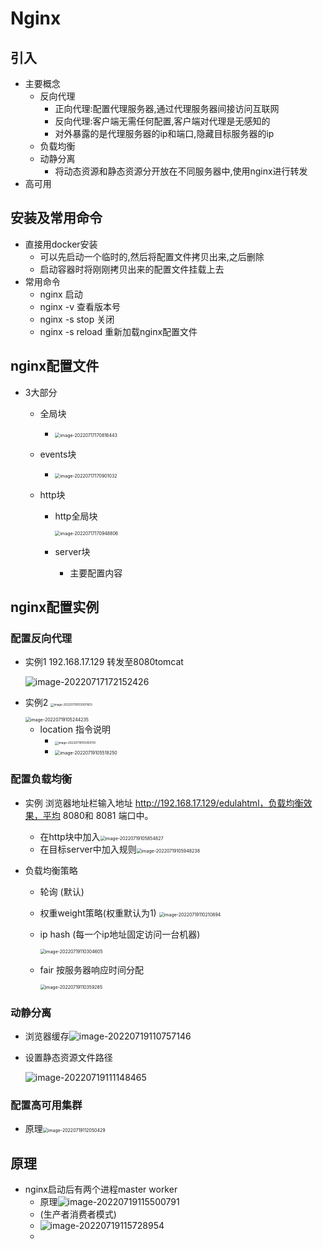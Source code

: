 # Nginx

## 引入

+ 主要概念
  + 反向代理
    + 正向代理:配置代理服务器,通过代理服务器间接访问互联网
    + 反向代理:客户端无需任何配置,客户端对代理是无感知的
    + 对外暴露的是代理服务器的ip和端口,隐藏目标服务器的ip
  + 负载均衡
  + 动静分离
    + 将动态资源和静态资源分开放在不同服务器中,使用nginx进行转发
+ 高可用

## 安装及常用命令

+ 直接用docker安装
  + 可以先启动一个临时的,然后将配置文件拷贝出来,之后删除
  + 启动容器时将刚刚拷贝出来的配置文件挂载上去
+ 常用命令
  + nginx 启动
  + nginx -v 查看版本号
  + nginx -s stop 关闭
  + nginx -s reload 重新加载nginx配置文件

## nginx配置文件

+ 3大部分

  + 全局块

    + <img src="https://test1.jsdelivr.net/gh/innnky/images2@main/uPic/07/image-20220717170816443.png" alt="image-20220717170816443" style="zoom:50%;" /> 

  + events块

    + <img src="https://test1.jsdelivr.net/gh/innnky/images2@main/uPic/07/image-20220717170901032.png" alt="image-20220717170901032" style="zoom:50%;" /> 

  + http块

    + http全局块

      <img src="https://test1.jsdelivr.net/gh/innnky/images2@main/uPic/07/image-20220717170948806.png" alt="image-20220717170948806" style="zoom:50%;" />

    + server块

      + 主要配置内容

## nginx配置实例

### 配置反向代理

+ 实例1 192.168.17.129 转发至8080tomcat

  ![image-20220717172152426](https://test1.jsdelivr.net/gh/innnky/images2@main/uPic/07/image-20220717172152426.png)

+ 实例2 <img src="https://test1.jsdelivr.net/gh/innnky/images2@main/uPic/07/image-20220719103007803.png" alt="image-20220719103007803" style="zoom:33%;" />

  <img src="https://test1.jsdelivr.net/gh/innnky/images2@main/uPic/07/image-20220719105244235.png" alt="image-20220719105244235" style="zoom:50%;" />

  + location 指令说明
    + <img src="https://test1.jsdelivr.net/gh/innnky/images2@main/uPic/07/image-20220719105450110.png" alt="image-20220719105450110" style="zoom:33%;" /> 
    + <img src="https://test1.jsdelivr.net/gh/innnky/images2@main/uPic/07/image-20220719105518250.png" alt="image-20220719105518250" style="zoom:50%;" /> 


### 配置负载均衡

+ 实例 浏览器地址栏输入地址 http://192.168.17.129/edulahtml，负载均衡效果，平均 8080和 8081 端口中。

  + 在http块中加入<img src="https://test1.jsdelivr.net/gh/innnky/images2@main/uPic/07/image-20220719105854827.png" alt="image-20220719105854827" style="zoom:50%;" />
  + 在目标server中加入规则<img src="https://test1.jsdelivr.net/gh/innnky/images2@main/uPic/07/image-20220719105948238.png" alt="image-20220719105948238" style="zoom: 50%;" />

+ 负载均衡策略

  + 轮询 (默认)

  + 权重weight策略(权重默认为1)
    <img src="https://test1.jsdelivr.net/gh/innnky/images2@main/uPic/07/image-20220719110210894.png" alt="image-20220719110210894" style="zoom:50%;" />

  + ip hash (每一个ip地址固定访问一台机器)

    <img src="https://test1.jsdelivr.net/gh/innnky/images2@main/uPic/07/image-20220719110304605.png" alt="image-20220719110304605" style="zoom:50%;" />

  + fair 按服务器响应时间分配

    <img src="https://test1.jsdelivr.net/gh/innnky/images2@main/uPic/07/image-20220719110359285.png" alt="image-20220719110359285" style="zoom:50%;" />

### 动静分离

+ 浏览器缓存![image-20220719110757146](https://test1.jsdelivr.net/gh/innnky/images2@main/uPic/07/image-20220719110757146.png)

+ 设置静态资源文件路径

  ![image-20220719111148465](https://test1.jsdelivr.net/gh/innnky/images2@main/uPic/07/image-20220719111148465.png)

### 配置高可用集群

+ 原理<img src="https://test1.jsdelivr.net/gh/innnky/images2@main/uPic/07/image-20220719112050429.png" alt="image-20220719112050429" style="zoom:50%;" />



## 原理

+ nginx启动后有两个进程master worker
  + 原理![image-20220719115500791](https://test1.jsdelivr.net/gh/innnky/images2@main/uPic/07/image-20220719115500791.png)
  + (生产者消费者模式)
  + ![image-20220719115728954](https://test1.jsdelivr.net/gh/innnky/images2@main/uPic/07/image-20220719115728954.png)
  + 
